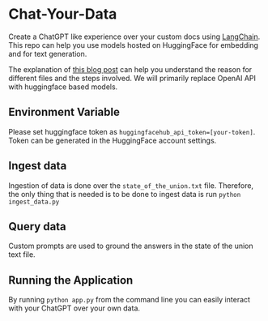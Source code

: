 # Chat-Your-Data

Create a ChatGPT like experience over your custom docs using [LangChain](https://github.com/hwchase17/langchain). This repo can help you use models hosted on HuggingFace for embedding and for text generation.

The explanation of [this blog post](https://blog.langchain.dev/tutorial-chatgpt-over-your-data/) can help you understand the reason for different files and the steps involved. We will primarily replace OpenAI API with huggingface based models.

## Environment Variable
Please set huggingface token as `huggingfacehub_api_token=[your-token]`. Token can be generated in the HuggingFace account settings.


## Ingest data

Ingestion of data is done over the `state_of_the_union.txt` file. 
Therefore, the only thing that is needed is to be done to ingest data is run `python ingest_data.py`

## Query data
Custom prompts are used to ground the answers in the state of the union text file.

## Running the Application

By running `python app.py` from the command line you can easily interact with your ChatGPT over your own data.
